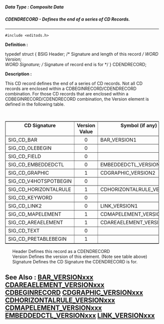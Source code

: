 ##### Data Type : Composite Data
##### CDENDRECORD - Defines the end of a series of CD Records.
---
```
#include <editods.h>
```

**Definition :**

typedef struct {
   BSIG Header;    /* Signature and length of this record */
   WORD Version;  
   WORD Signature; /* Signature of record end is for */ 
} CDENDRECORD;

**Description :**

This CD record defines the end of a series of CD records.  Not all CD records are enclosed within a CDBEGINRECORD/CDENDRECORD combination.  For those CD records that are enclosed within a CDBEGINRECORD/CDENDRECORD combination, the Version element is defined in the following table.<br>
<div align="center"><br>

<table border="1">
<tr valign="top"><td width="240"><div align="center"><b>CD Signature</b></div></td><td width="72"><div align="center"><b>Version Value</b></div></td><td width="240"><div align="center"><b>Symbol (if any)</b></div></td></tr>

<tr valign="top"><td width="240">SIG_CD_BAR</td><td width="72"><div align="center">0</div></td><td width="240">BAR_VERSION1</td></tr>

<tr valign="top"><td width="240">SIG_CD_OLEBEGIN</td><td width="72"><div align="center">0</div></td><td width="240"><img width="1" height="1" src="/icons/ecblank.gif" border="0" alt=""></td></tr>

<tr valign="top"><td width="240">SIG_CD_FIELD</td><td width="72"><div align="center">0</div></td><td width="240"><img width="1" height="1" src="/icons/ecblank.gif" border="0" alt=""></td></tr>

<tr valign="top"><td width="240">SIG_CD_EMBEDDEDCTL</td><td width="72"><div align="center">0</div></td><td width="240">EMBEDDEDCTL_VERSION1</td></tr>

<tr valign="top"><td width="240">SIG_CD_GRAPHIC</td><td width="72"><div align="center">1</div></td><td width="240">CDGRAPHIC_VERSION2</td></tr>

<tr valign="top"><td width="240">SIG_CD_V4HOTSPOTBEGIN</td><td width="72"><div align="center">0</div></td><td width="240"><img width="1" height="1" src="/icons/ecblank.gif" border="0" alt=""></td></tr>

<tr valign="top"><td width="240">SIG_CD_HORIZONTALRULE</td><td width="72"><div align="center">1</div></td><td width="240">CDHORIZONTALRULE_VERSION1</td></tr>

<tr valign="top"><td width="240">SIG_CD_KEYWORD</td><td width="72"><div align="center">0</div></td><td width="240"><img width="1" height="1" src="/icons/ecblank.gif" border="0" alt=""></td></tr>

<tr valign="top"><td width="240">SIG_CD_LINK2</td><td width="72"><div align="center">0</div></td><td width="240">LINK_VERSION1</td></tr>

<tr valign="top"><td width="240">SIG_CD_MAPELEMENT</td><td width="72"><div align="center">1</div></td><td width="240">CDMAPELEMENT_VERSION1</td></tr>

<tr valign="top"><td width="240">SIG_CD_AREAELEMENT</td><td width="72"><div align="center">1</div></td><td width="240">CDAREAELEMENT_VERSION1</td></tr>

<tr valign="top"><td width="240">SIG_CD_TEXT</td><td width="72"><div align="center">0</div></td><td width="240"><img width="1" height="1" src="/icons/ecblank.gif" border="0" alt=""></td></tr>

<tr valign="top"><td width="240">SIG_CD_PRETABLEBEGIN</td><td width="72"><div align="center">1</div></td><td width="240"><img width="1" height="1" src="/icons/ecblank.gif" border="0" alt=""></td></tr>
</table>
</div>
<ul>Header	Defines this record as a CDENDRECORD<br>
Version	Defines the version of this element.  (Note see table above)<br>
Signature	Defines the CD Signature the CDENDRECORD is for.<br>
</ul>



**See Also :**
[BAR_VERSIONxxx](/domino-c-api-docs/reference/Symb/BAR_VERSIONxxx)
[CDAREAELEMENT_VERSIONxxx](/domino-c-api-docs/reference/Symb/CDAREAELEMENT_VERSIONxxx)
[CDBEGINRECORD](/domino-c-api-docs/reference/Data/CDBEGINRECORD)
[CDGRAPHIC_VERSIONxxx](/domino-c-api-docs/reference/Symb/CDGRAPHIC_VERSIONxxx)
[CDHORIZONTALRULE_VERSIONxxx](/domino-c-api-docs/reference/Symb/CDHORIZONTALRULE_VERSIONxxx)
[CDMAPELEMENT_VERSIONxxx](/domino-c-api-docs/reference/Symb/CDMAPELEMENT_VERSIONxxx)
[EMBEDDEDCTL_VERSIONxxx](/domino-c-api-docs/reference/Symb/EMBEDDEDCTL_VERSIONxxx)
[LINK_VERSIONxxx](/domino-c-api-docs/reference/Symb/LINK_VERSIONxxx)
---
